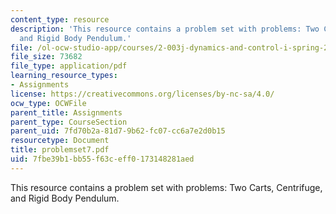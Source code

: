 ```yaml
---
content_type: resource
description: 'This resource contains a problem set with problems: Two Carts, Centrifuge,
  and Rigid Body Pendulum.'
file: /ol-ocw-studio-app/courses/2-003j-dynamics-and-control-i-spring-2007/7fbe39b1bb55f63ceff0173148281aed_problemset7.pdf
file_size: 73682
file_type: application/pdf
learning_resource_types:
- Assignments
license: https://creativecommons.org/licenses/by-nc-sa/4.0/
ocw_type: OCWFile
parent_title: Assignments
parent_type: CourseSection
parent_uid: 7fd70b2a-81d7-9b62-fc07-cc6a7e2d0b15
resourcetype: Document
title: problemset7.pdf
uid: 7fbe39b1-bb55-f63c-eff0-173148281aed
---
```

This resource contains a problem set with problems: Two Carts, Centrifuge, and Rigid Body Pendulum.